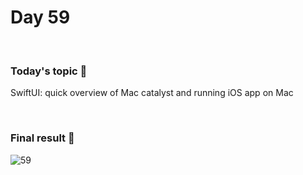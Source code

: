 # Day 59

&nbsp;

### Today's topic 🎯
SwiftUI: quick overview of Mac catalyst and running iOS app on Mac

&nbsp;

### Final result 🎉
![59](https://user-images.githubusercontent.com/110282927/190920287-d81646f0-23af-438d-b895-73ce7b570ce3.png)


